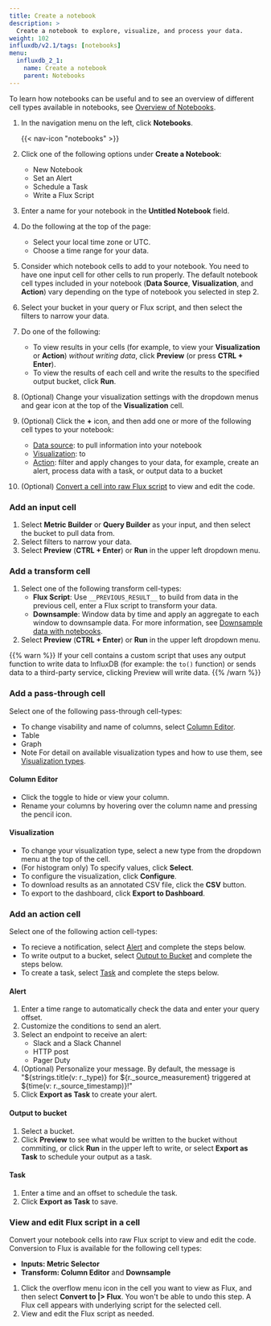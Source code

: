 ```yaml
---
title: Create a notebook
description: >
  Create a notebook to explore, visualize, and process your data.
weight: 102
influxdb/v2.1/tags: [notebooks]
menu:
  influxdb_2_1:
    name: Create a notebook
    parent: Notebooks
---
```

To learn how notebooks can be useful and to see an overview of different cell types available in notebooks, see [Overview of Notebooks](/influxdb/v2.1/notebooks/overview/).

1. In the navigation menu on the left, click **Notebooks**.

    {{< nav-icon "notebooks" >}}
2. Click one of the following options under **Create a Notebook**:
    - New Notebook
    - Set an Alert
    - Schedule a Task
    - Write a Flux Script
3.  Enter a name for your notebook in the **Untitled Notebook** field. 
3. Do the following at the top of the page:
   - Select your local time zone or UTC.
   - Choose a time range for your data.
4. Consider which notebook cells to add to your notebook. You need to have one input cell for other cells to run properly. The default notebook cell types included in your notebook (**Data Source**, **Visualization**, and **Action**) vary depending on the type of notebook you selected in step 2. 
5. Select your bucket in your query or Flux script, and then select the filters to narrow your data.
6. Do one of the following:
    - To view results in your cells (for example, to view your **Visualization** or **Action**) *without writing data*, click **Preview** (or press **CTRL + Enter**).
    - To view the results of each cell and write the results to the specified output bucket, click **Run**.
7. (Optional) Change your visualization settings with the dropdown menus and gear icon at the top of the **Visualization** cell.
8. (Optional) Click the **+** icon, and then add one or more of the following cell types to your notebook:

    - [Data source](#add-a-data-source-cell): to pull information into your notebook
    - [Visualization](#add-a-visualization-cell): to 
    - [Action](#add-an-action-cell): filter and apply changes to your data, for example, create an alert, process data with a task, or output data to a bucket
9. (Optional) [Convert a cell into raw Flux script](#view-and-edit-flux-script-in-a-cell) to view and edit the code.

### Add an input cell

1. Select **Metric Builder** or **Query Builder** as your input, and then select the bucket to pull data from.
2. Select filters to narrow your data.
3. Select **Preview** (**CTRL + Enter**) or **Run** in the upper left dropdown menu.

### Add a transform cell

1. Select one of the following transform cell-types:
    - **Flux Script**: Use `__PREVIOUS_RESULT__` to build from data in the previous cell, enter a Flux script to transform your data.
    - **Downsample**: Window data by time and apply an aggregate to each window to downsample data. For more information, see [Downsample data with notebooks](/influxdb/v2.1/notebooks/downsample/).
2. Select **Preview** (**CTRL + Enter**) or **Run** in the upper left dropdown menu.

{{% warn %}}
If your cell contains a custom script that uses any output function to write data to InfluxDB (for example: the `to()` function) or sends data to a third-party service, clicking Preview will write data.
{{% /warn %}}

### Add a pass-through cell

Select one of the following pass-through cell-types:

- To change visability and name of columns, select [Column Editor](#column-editor).
- Table
- Graph
- Note
For detail on available visualization types and how to use them, see [Visualization types](/influxdb/cloud/visualize-data/visualization-types/).

#### Column Editor  

- Click the toggle to hide or view your column.
- Rename your columns by hovering over the column name and pressing the pencil icon.

#### Visualization

- To change your visualization type, select a new type from the dropdown menu at the top of the cell.
- (For histogram only) To specify values, click **Select**.
- To configure the visualization, click **Configure**.
- To download results as an annotated CSV file, click the **CSV** button.
- To export to the dashboard, click **Export to Dashboard**.  

### Add an action cell

Select one of the following action cell-types:

- To recieve a notification, select [Alert](#alert) and complete the steps below.
- To write output to a bucket, select [Output to Bucket](#output-to-bucket) and complete the steps below.
- To create a task, select [Task](#task) and complete the steps below.

#### Alert

1. Enter a time range to automatically check the data and enter your query offset.
2. Customize the conditions to send an alert.
3. Select an endpoint to receive an alert:
   - Slack and a Slack Channel
   - HTTP post
   - Pager Duty
4. (Optional) Personalize your message. By default, the message is "${strings.title(v: r._type)} for ${r._source_measurement} triggered at ${time(v: r._source_timestamp)}!"
5. Click **Export as Task** to create your alert.

#### Output to bucket

1. Select a bucket.
2. Click **Preview** to see what would be written to the bucket without commiting, or click **Run** in the upper left to write, or select **Export as Task** to schedule your output as a task.

#### Task

1. Enter a time and an offset to schedule the task.
2. Click **Export as Task** to save.

### View and edit Flux script in a cell
Convert your notebook cells into raw Flux script to view and edit the code. Conversion to Flux is available for the following cell types:
  - **Inputs: Metric Selector**
  - **Transform: Column Editor** and **Downsample**

1. Click the overflow menu icon in the cell you want to view as Flux, and then select **Convert to |> Flux**. You won't be able to undo this step.
    A Flux cell appears with underlying script for the selected cell.
3. View and edit the Flux script as needed.
